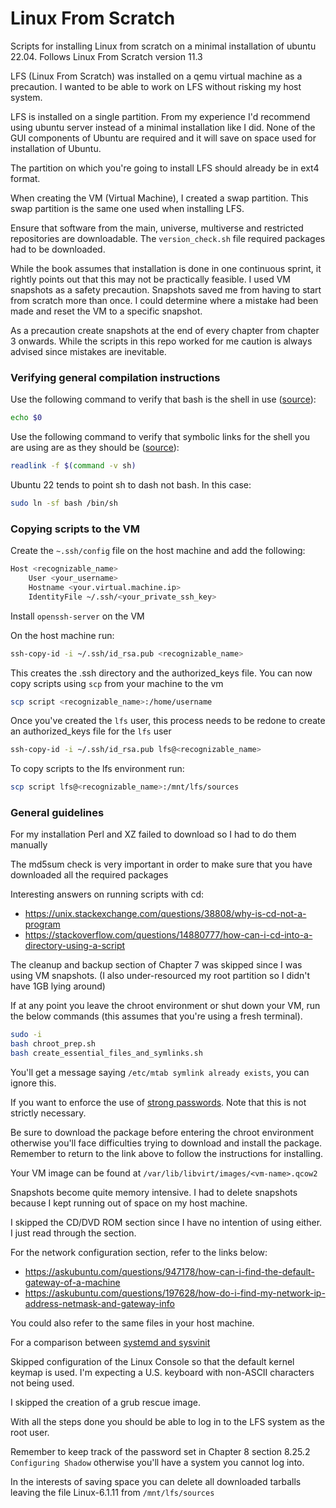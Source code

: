 # Linux From Scratch
Scripts for installing Linux from scratch on a minimal installation of ubuntu 22.04. Follows Linux From Scratch version 11.3

LFS (Linux From Scratch) was installed on a qemu virtual machine as a precaution. I wanted to be able to work on LFS without risking my host system.

LFS is installed on a single partition. From my experience I'd recommend using ubuntu server instead of a minimal installation like I did.
None of the GUI components of Ubuntu are required and it will save on space used for installation of Ubuntu.

The partition on which you're going to install LFS should already be in ext4 format.

When creating the VM (Virtual Machine), I created a swap partition. This swap partition is the same one used when installing LFS.

Ensure that software from the main, universe, multiverse and restricted repositories are downloadable. The `version_check.sh` file required packages had to be downloaded.

While the book assumes that installation is done in one continuous sprint, it rightly points out that this may not be practically feasible. I used VM snapshots as a safety precaution.
Snapshots saved me from having to start from scratch more than once. I could determine where a mistake had been made and reset the VM to a specific snapshot.

As a precaution create snapshots at the end of every chapter from chapter 3 onwards. While the scripts in this repo worked for me caution is always advised since mistakes are inevitable.

### Verifying general compilation instructions
Use the following command to verify that bash is the shell in use ([source](https://askubuntu.com/a/590902)):
  ```sh
  echo $0
  ```

Use the following command to verify that symbolic links for the shell you are using are as they should be ([source](https://stackoverflow.com/a/37423392)):
  ```sh
  readlink -f $(command -v sh)
  ```

Ubuntu 22 tends to point sh to dash not bash. In this case:
  ```sh
  sudo ln -sf bash /bin/sh
  ```

  ### Copying scripts to the VM
Create the `~.ssh/config` file on the host machine and add the following:
  ```sh
  Host <recognizable_name>
      User <your_username>
      Hostname <your.virtual.machine.ip>
      IdentityFile ~/.ssh/<your_private_ssh_key>
  ```

Install `openssh-server` on the VM

On the host machine run:
  ```sh
  ssh-copy-id -i ~/.ssh/id_rsa.pub <recognizable_name>
  ```

This creates the .ssh directory and the authorized_keys file. You can now copy scripts using `scp` from your machine to the vm
  ```sh
  scp script <recognizable_name>:/home/username
  ```

Once you've created the `lfs` user, this process needs to be redone to create an authorized_keys file for the `lfs` user
  ```sh
  ssh-copy-id -i ~/.ssh/id_rsa.pub lfs@<recognizable_name>
  ```

To copy scripts to the lfs environment run:
  ```sh
  scp script lfs@<recognizable_name>:/mnt/lfs/sources
  ```

### General guidelines
For my installation Perl and XZ failed to download so I had to do them manually

The md5sum check is very important in order to make sure that you have downloaded all the required packages

Interesting answers on running scripts with cd:
  - https://unix.stackexchange.com/questions/38808/why-is-cd-not-a-program
  - https://stackoverflow.com/questions/14880777/how-can-i-cd-into-a-directory-using-a-script

The cleanup and backup section of Chapter 7 was skipped since I was using VM snapshots. (I also under-resourced my root partition so I didn't have 1GB lying around)

If at any point you leave the chroot environment or shut down your VM, run the below commands (this assumes that you're using a fresh terminal).
  ```sh
  sudo -i
  bash chroot_prep.sh
  bash create_essential_files_and_symlinks.sh
  ```

You'll get a message saying `/etc/mtab symlink already exists`, you can ignore this.

If you want to enforce the use of [strong passwords](https://www.linuxfromscratch.org/blfs/view/11.3/postlfs/cracklib.html). Note that this is not strictly necessary.

Be sure to download the package before entering the chroot environment otherwise you'll face difficulties trying to download and install the package. Remember to return to the link above to follow the instructions for installing.

Your VM image can be found at `/var/lib/libvirt/images/<vm-name>.qcow2`

Snapshots become quite memory intensive. I had to delete snapshots because I kept running out of space on my host machine.

I skipped the CD/DVD ROM section since I have no intention of using either. I just read through the section.

For the network configuration section, refer to the links below:
  - https://askubuntu.com/questions/947178/how-can-i-find-the-default-gateway-of-a-machine
  - https://askubuntu.com/questions/197628/how-do-i-find-my-network-ip-address-netmask-and-gateway-info

You could also refer to the same files in your host machine.

For a comparison between [systemd and sysvinit](https://itsfoss.com/systemd-init/)

Skipped configuration of the Linux Console so that the default kernel keymap is used. I'm expecting a U.S. keyboard with non-ASCII characters not being used.

I skipped the creation of a grub rescue image.

With all the steps done you should be able to log in to the LFS system as the root user.

Remember to keep track of the password set in Chapter 8 section 8.25.2 `Configuring Shadow` otherwise you'll have a system you cannot log into.

In the interests of saving space you can delete all downloaded tarballs leaving the file Linux-6.1.11 from `/mnt/lfs/sources`
